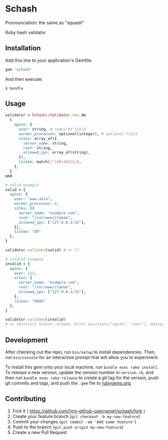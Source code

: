 # Schash

Pronounciation: the same as "squash"

Ruby hash validator

## Installation

Add this line to your application's Gemfile:

```ruby
gem 'schash'
```

And then execute:

    $ bundle

## Usage

```ruby
validator = Schash::Validator.new do
  {
    nginx: {
      user: string, # required field
      worker_processes: optional(integer), # optional field
      sites: array_of({
        server_name: string,
        root: string,
        allowed_ips: array_of(string),
      }),
      listen: match(/^(80|443)$/),
    },
  }
end

# valid example
valid = {
  nginx: {
    user: "www-data",
    worker_processes: 4,
    sites: [{
      server_name: "example.com",
      root: "/var/www/itamae",
      allowed_ips: ["127.0.0.1/32"],
    }],
    listen: "80"
  },
}

validator.validate(valid) # => []

# invalid example
invalid = {
  nginx: {
    user: 123,
    sites: {
      server_name: "example.com",
      root: "/var/www/itamae",
      allowed_ips: ["127.0.0.1/32"],
    },
    listen: "8080"
  },
}

validator.validate(invalid)
# => [#<struct Schash::Schema::Error position=["nginx", "user"], message="is not String">, #<struct Schash::Schema::Error position=["nginx", "sites"], message="is not an array">, #<struct Schash::Schema::Error position=["nginx", "listen"], message="does not match /^(80|443)$/">]
```

## Development

After checking out the repo, run `bin/setup` to install dependencies. Then, run `bin/console` for an interactive prompt that will allow you to experiment.

To install this gem onto your local machine, run `bundle exec rake install`. To release a new version, update the version number in `version.rb`, and then run `bundle exec rake release` to create a git tag for the version, push git commits and tags, and push the `.gem` file to [rubygems.org](https://rubygems.org).

## Contributing

1. Fork it ( https://github.com/[my-github-username]/schash/fork )
2. Create your feature branch (`git checkout -b my-new-feature`)
3. Commit your changes (`git commit -am 'Add some feature'`)
4. Push to the branch (`git push origin my-new-feature`)
5. Create a new Pull Request
